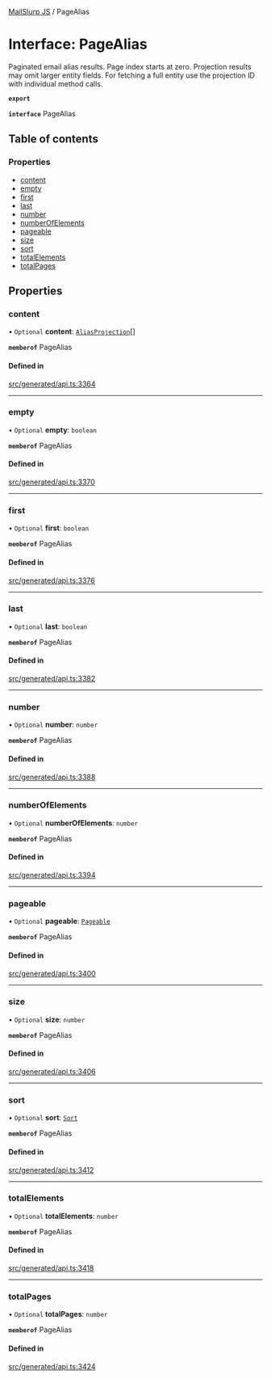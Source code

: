 [MailSlurp JS](../README.md) / PageAlias

# Interface: PageAlias

Paginated email alias results. Page index starts at zero. Projection results may omit larger entity fields. For fetching a full entity use the projection ID with individual method calls.

**`export`**

**`interface`** PageAlias

## Table of contents

### Properties

- [content](PageAlias.md#content)
- [empty](PageAlias.md#empty)
- [first](PageAlias.md#first)
- [last](PageAlias.md#last)
- [number](PageAlias.md#number)
- [numberOfElements](PageAlias.md#numberofelements)
- [pageable](PageAlias.md#pageable)
- [size](PageAlias.md#size)
- [sort](PageAlias.md#sort)
- [totalElements](PageAlias.md#totalelements)
- [totalPages](PageAlias.md#totalpages)

## Properties

### content

• `Optional` **content**: [`AliasProjection`](AliasProjection.md)[]

**`memberof`** PageAlias

#### Defined in

[src/generated/api.ts:3364](https://github.com/mailslurp/mailslurp-client/blob/1460b4d/src/generated/api.ts#L3364)

___

### empty

• `Optional` **empty**: `boolean`

**`memberof`** PageAlias

#### Defined in

[src/generated/api.ts:3370](https://github.com/mailslurp/mailslurp-client/blob/1460b4d/src/generated/api.ts#L3370)

___

### first

• `Optional` **first**: `boolean`

**`memberof`** PageAlias

#### Defined in

[src/generated/api.ts:3376](https://github.com/mailslurp/mailslurp-client/blob/1460b4d/src/generated/api.ts#L3376)

___

### last

• `Optional` **last**: `boolean`

**`memberof`** PageAlias

#### Defined in

[src/generated/api.ts:3382](https://github.com/mailslurp/mailslurp-client/blob/1460b4d/src/generated/api.ts#L3382)

___

### number

• `Optional` **number**: `number`

**`memberof`** PageAlias

#### Defined in

[src/generated/api.ts:3388](https://github.com/mailslurp/mailslurp-client/blob/1460b4d/src/generated/api.ts#L3388)

___

### numberOfElements

• `Optional` **numberOfElements**: `number`

**`memberof`** PageAlias

#### Defined in

[src/generated/api.ts:3394](https://github.com/mailslurp/mailslurp-client/blob/1460b4d/src/generated/api.ts#L3394)

___

### pageable

• `Optional` **pageable**: [`Pageable`](Pageable.md)

**`memberof`** PageAlias

#### Defined in

[src/generated/api.ts:3400](https://github.com/mailslurp/mailslurp-client/blob/1460b4d/src/generated/api.ts#L3400)

___

### size

• `Optional` **size**: `number`

**`memberof`** PageAlias

#### Defined in

[src/generated/api.ts:3406](https://github.com/mailslurp/mailslurp-client/blob/1460b4d/src/generated/api.ts#L3406)

___

### sort

• `Optional` **sort**: [`Sort`](Sort.md)

**`memberof`** PageAlias

#### Defined in

[src/generated/api.ts:3412](https://github.com/mailslurp/mailslurp-client/blob/1460b4d/src/generated/api.ts#L3412)

___

### totalElements

• `Optional` **totalElements**: `number`

**`memberof`** PageAlias

#### Defined in

[src/generated/api.ts:3418](https://github.com/mailslurp/mailslurp-client/blob/1460b4d/src/generated/api.ts#L3418)

___

### totalPages

• `Optional` **totalPages**: `number`

**`memberof`** PageAlias

#### Defined in

[src/generated/api.ts:3424](https://github.com/mailslurp/mailslurp-client/blob/1460b4d/src/generated/api.ts#L3424)
